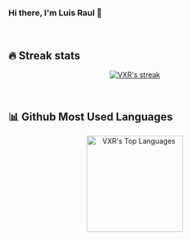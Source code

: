 ### Hi there, I'm Luis Raul 👋

<!--
**luis96raul1/luis96raul1** is a ✨ _special_ ✨ repository because its `README.md` (this file) appears on your GitHub profile.

Here are some ideas to get you started:

- 🔭 I’m currently working on ...
- 🌱 I’m currently learning ...
- 👯 I’m looking to collaborate on ...
- 🤔 I’m looking for help with ...
- 💬 Ask me about ...
- 📫 How to reach me: ...
- 😄 Pronouns: ...
- ⚡ Fun fact: ...
-->
<br/>

## 🔥 Streak stats

<!-- GitHub Readme Streak Stats - https://github.com/DenverCoder1/github-readme-streak-stats -->
<p align="center">
  <a href="https://github.com/experimentallife/github-readme-streak-stats">
    <img title="🔥 Get streak stats for your profile at git.io/streak-stats" alt="VXR's streak" src="http://github-readme-streak-stats.herokuapp.com/?user=luis96raul1&theme=dark&hide_border=true&date_format=M%20j%5B%2C%20Y%5D"/>
  </a>
</p>

<br>

## 📊 Github Most Used Languages

<p align="center">
<a href="https://github.com/luis96raul1/github-readme-stats"><img alt="VXR's Top Languages" src="https://github-readme-stats.vercel.app/api/top-langs/?username=luis96raul1&langs_count=8&layout=compact&theme=react&hide_border=true&bg_color=1F222E&title_color=F85D7F&icon_color=F8D866&hide=Jupyter%20Notebook" height="192px"/></a>
</p>

<br>
